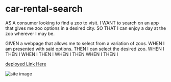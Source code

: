 # car-rental-search

AS A consumer looking to find a zoo to visit.
I WANT to search on an app that gives me zoo options in a desired city.
SO THAT I can enjoy a day at the zoo wherever I may be.

GIVEN a webpage that allows me to select from a variation of zoos.
WHEN I am presented with said options.
THEN I can select the desired zoo.
WHEN I 
THEN I 
WHEN I 
THEN I 
WHEN I 
THEN 
WHEN I 
THEN I 

[deployed Link Here]()

![site image]()
